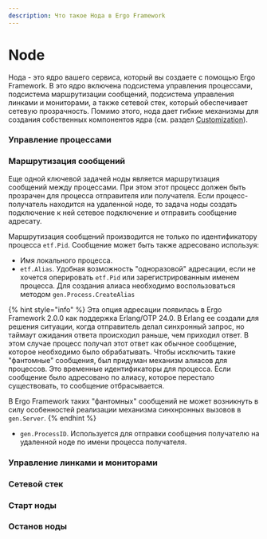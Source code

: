 ```yaml
---
description: Что такое Нода в Ergo Framework
---
```


# Node

Нода - это ядро вашего сервиса, который вы создаете с помощью Ergo Framework. В это ядро включена подсистема управления процессами, подсистема маршрутизации сообщений, подсистема управления линками и мониторами, а также сетевой стек, который обеспечивает сетевую прозрачность. Помимо этого, нода дает гибкие механизмы для создания собственных компонентов ядра (см. раздел [Customization](../advanced/customization/)).

### Управление процессами



### Маршрутизация сообщений

Еще одной ключевой задачей ноды является маршрутизация сообщений между процессами. При этом этот процесс должен быть прозрачен для процесса отправителя или получателя. Если процесс-получатель находится на удаленной ноде, то задача ноды создать подключение к ней сетевое подключение и отправить сообщение адресату.

Маршрутизация сообщений производится не только по идентификатору процесса `etf.Pid`. Сообщение может быть также адресовано используя:&#x20;

* Имя локального процесса.
* `etf.Alias`. Удобная возможность "одноразовой" адресации, если не хочется оперировать `etf.Pid` или зарегистрированным именем процесса. Для создания алиаса необходимо воспользоваться методом `gen.Process.CreateAlias`

{% hint style="info" %}
Эта опция адресации появилась в Ergo Framework 2.0.0 как поддержка Erlang/OTP 24.0. В Erlang ee создали для решения ситуации, когда отправитель делал синхронный запрос, но таймаут ожидания ответа происходил раньше, чем приходил ответ. В этом случае процесс получал этот ответ как обычное сообщение, которое необходимо было обрабатывать. Чтобы исключить такие "фантомные" сообщения, был придуман механизм алиасов для процессов. Это временные идентификаторы для процесса. Если сообщение было адресовано по алиасу, которое перестало существовать, то сообщение отбрасывается.

В Ergo Framework таких "фантомных" сообщений не может возникнуть в силу особенностей реализации механизма синхнронных вызовов в `gen.Server`.
{% endhint %}

* `gen.ProcessID`. Используется для отправки сообщения получателю на удаленной ноде по имени процесса получателя.

### Управление линками и мониторами



### Сетевой стек



### Старт ноды



### Останов ноды



